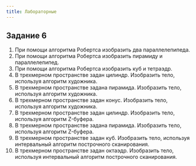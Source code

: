```yaml
---
title: Лабораторные
---
```


## Задание 6

1. При помощи алгоритма Робертса изобразить два параллелепипеда.
2. При помощи алгоритма Робертса изобразить пирамиду и параллелепипед.
3. При помощи алгоритма Робертса изобразить куб и тетраэдр.
4. В трехмерном пространстве задан цилиндр. Изобразить тело, используя алгоритм художника.
5. В трехмерном пространстве задана пирамида. Изобразить тело, используя алгоритм художника.
6. В трехмерном пространстве задан конус. Изобразить тело, используя алгоритм художника.
7. В трехмерном пространстве задан цилиндр. Изобразить тело, используя алгоритм Z-буфера.
8. В трехмерном пространстве задана пирамида. Изобразить тело, используя алгоритм Z-буфера.
9. В трехмерном пространстве задан куб. Изобразить тело, используя интервальный алгоритм построчного сканирования.
10. В трехмерном пространстве задан октаэдр. Изобразить тело, используя интервальный алгоритм построчного сканирования.


